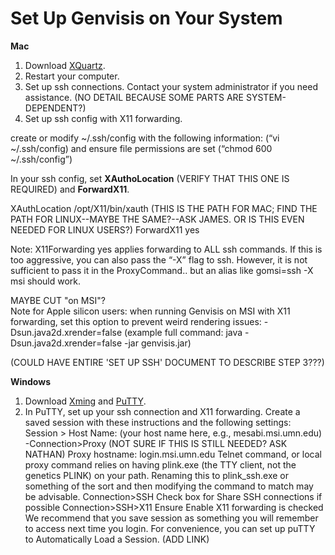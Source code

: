 # Set Up Genvisis on Your System

**Mac** 
1. Download [XQuartz](https://www.xquartz.org/).
2. Restart your computer.
3. Set up ssh connections. Contact your system administrator if you need assistance. (NO DETAIL BECAUSE SOME PARTS ARE SYSTEM-DEPENDENT?)
4. Set up ssh config with X11 forwarding.

create or modify ~/.ssh/config with the following information: (“vi ~/.ssh/config) and ensure file permissions are set (“chmod 600 ~/.ssh/config”)

In your ssh config, set **XAuthoLocation** (VERIFY THAT THIS ONE IS REQUIRED) and **ForwardX11**.

XAuthLocation /opt/X11/bin/xauth (THIS IS THE PATH FOR MAC; FIND THE PATH FOR LINUX--MAYBE THE SAME?--ASK JAMES. OR IS THIS EVEN NEEDED FOR LINUX USERS?)
ForwardX11 yes

Note: X11Forwarding yes applies forwarding to ALL ssh commands. If this is too aggressive, you can also pass the “-X” flag to ssh. However, it is not sufficient to pass it in the ProxyCommand.. but an alias like gomsi=ssh -X msi should work.

MAYBE CUT "on MSI"?  
Note for Apple silicon users: when running Genvisis on MSI with X11 forwarding, set this option to prevent weird rendering issues: -Dsun.java2d.xrender=false (example full command: java -Dsun.java2d.xrender=false -jar genvisis.jar)

(COULD HAVE ENTIRE 'SET UP SSH' DOCUMENT TO DESCRIBE STEP 3???)




**Windows**
1. Download [Xming](https://xming.en.softonic.com/download) and [PuTTY](https://www.putty.org/).
2. In PuTTY, set up your ssh connection and X11 forwarding. Create a saved session with these instructions and the following settings:
Session > Host Name: (your host name here, e.g., mesabi.msi.umn.edu)
-Connection>Proxy (NOT SURE IF THIS IS STILL NEEDED? ASK NATHAN)
Proxy hostname: login.msi.umn.edu
Telnet command, or local proxy command  relies on having plink.exe (the TTY client, not the genetics PLINK) on your path. Renaming this to plink_ssh.exe or something of the sort and then modifying the command to match may be advisable.
Connection>SSH
Check box for Share SSH connections if possible
Connection>SSH>X11
Ensure Enable X11 forwarding is checked
We recommend that you save session as something you will remember to access next time you login. 
For convenience, you can set up puTTY to Automatically Load a Session. (ADD LINK)
